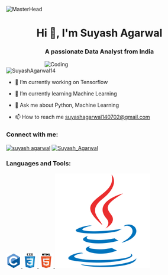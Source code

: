 ![MasterHead](https://repository-images.githubusercontent.com/588181932/e36ec678-7984-4cdd-8e4c-a3932772ff8e)
<h1 align="center">Hi 👋, I'm Suyash Agarwal</h1>
<h3 align="center">A passionate Data Analyst from India</h3>
<img align="right" alt="Coding" width="400" src="https://dribbble.com/shots/20962142-Machine-Learning"

<p align="left"> <img src="https://komarev.com/ghpvc/?username=SuyashAgarwal14&label=Profile%20views&color=0e75b6&style=flat" alt="SuyashAgarwal14" /> </p>

- 🔭 I’m currently working on Tensorflow

- 🌱 I’m currently learning Machine Learning

- 💬 Ask me about Python, Machine Learning

- 📫 How to reach me suyashagarwal140702@gmail.com

<h3 align="left">Connect with me:</h3>
<p align="left">
<a href="[https://www.linkedin.com/in/suyashagarwal140702]" target="blank"><img align="center" src="https://raw.githubusercontent.com/rahuldkjain/github-profile-readme-generator/master/src/images/icons/Social/linked-in-alt.svg" alt="suyash agarwal" height="30" width="40" /></a>
<a href="[https://leetcode.com/Suyash_Agarwal" target="blank"><img align="center" src="https://cdn.jsdelivr.net/npm/simple-icons@3.1.0/icons/leetcode.svg" alt="Suyash_Agarwal" height="30" width="40" /></a>
</p>

<h3 align="left">Languages and Tools:</h3>
<p align="left"> <a href="https://www.cprogramming.com/" target="_blank" rel="noreferrer"> <img src="https://raw.githubusercontent.com/devicons/devicon/master/icons/c/c-original.svg" alt="c" width="40" height="40"/> </a> <a href="https://www.w3schools.com/css/" target="_blank" rel="noreferrer"> <img src="https://raw.githubusercontent.com/devicons/devicon/master/icons/css3/css3-original-wordmark.svg" alt="css3" width="40" height="40"/> </a> <a href="https://www.w3.org/html/" target="_blank" rel="noreferrer"> <img src="https://raw.githubusercontent.com/devicons/devicon/master/icons/html5/html5-original-wordmark.svg" alt="html5" width="40" height="40"/> </a> <a href="https://www.java.com" target="_blank" rel="noreferrer"> <img src="https://raw.githubusercontent.com/devicons/devicon/master/icons/java/java-original.svg"
